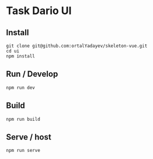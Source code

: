 # Task Dario UI

## Install

```
git clone git@github.com:ortalYadayev/skeleton-vue.git
cd ui
npm install
```

## Run / Develop

```
npm run dev
```

## Build

```
npm run build
```

## Serve / host

```
npm run serve
```
